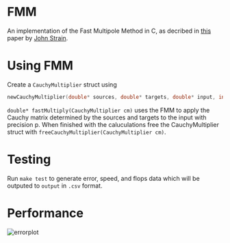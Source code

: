 # FMM
An implementation of the Fast Multipole Method in C, as decribed in [this](https://math.berkeley.edu/~strain/128b.S20/fmm1.pdf) paper by [John Strain](https://math.berkeley.edu/~strain/).
# Using FMM
Create a `CauchyMultiplier` struct using 
```C
newCauchyMultiplier(double* sources, double* targets, double* input, int n, int precision)
```
 `double* fastMultiply(CauchyMultiplier cm)` uses the FMM to apply the Cauchy matrix determined by the sources and targets to the input with precision p. When finished with the caluculations free the CauchyMultiplier struct with `freeCauchyMultiplier(CauchyMultiplier cm)`.
# Testing
Run `make test` to generate error, speed, and flops data which will be outputed to `output` in `.csv` format.
# Performance
![errorplot](https://github.com/kavalee/FMM/tree/master/images/error.png)


